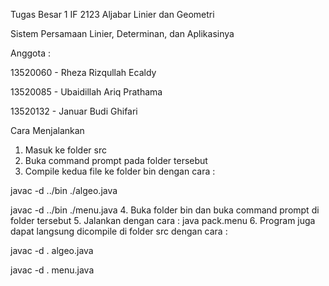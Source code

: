 Tugas Besar 1 IF 2123 Aljabar Linier dan Geometri

Sistem Persamaan Linier, Determinan, dan Aplikasinya

Anggota :

13520060 - Rheza Rizqullah Ecaldy

13520085 - Ubaidillah Ariq Prathama

13520132 - Januar Budi Ghifari

Cara Menjalankan

1. Masuk ke folder src
2. Buka command prompt pada folder tersebut
3. Compile kedua file ke folder bin dengan cara :

javac -d ../bin ./algeo.java

javac -d ../bin ./menu.java
4. Buka folder bin dan buka command prompt di folder tersebut
5. Jalankan dengan cara :
java pack.menu
6. Program juga dapat langsung dicompile di folder src dengan cara :

javac -d . algeo.java

javac -d . menu.java
